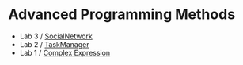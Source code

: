 # Advanced Programming Methods

- Lab 3 / [SocialNetwork](SocialNetwork/)
- Lab 2 / [TaskManager](TaskManager/)
- Lab 1 / [Complex Expression](ComplexExpression/)